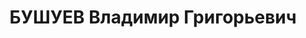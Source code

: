 ---
title: БУШУЕВ Владимир Григорьевич
description: 'род. 1906, п. Очер, Очерский р-н, Пермская обл., русский, обр.: средне-спец.,
  род занятий: техник-механик, Пермский судозавод, руководитель тепло-технической
  партии, прож.: г. Пермь. Арест.:17.07.1937, обв.:вред., терр., КРПО. Приговор: 17.01.1938
  - ВМН, конфискация имущества. Реабилитация: Военная коллегия Верховного суда СССР,
  04.05.1957'
---
